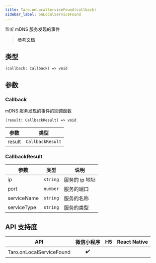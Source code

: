 ```yaml
---
title: Taro.onLocalServiceFound(callback)
sidebar_label: onLocalServiceFound
---
```


监听 mDNS 服务发现的事件

> [参考文档](https://developers.weixin.qq.com/miniprogram/dev/api/network/mdns/wx.onLocalServiceFound.html)

## 类型

```tsx
(callback: Callback) => void
```

## 参数

### Callback

mDNS 服务发现的事件的回调函数

```tsx
(result: CallbackResult) => void
```

<table>
  <thead>
    <tr>
      <th>参数</th>
      <th>类型</th>
    </tr>
  </thead>
  <tbody>
    <tr>
      <td>result</td>
      <td><code>CallbackResult</code></td>
    </tr>
  </tbody>
</table>

### CallbackResult

<table>
  <thead>
    <tr>
      <th>参数</th>
      <th>类型</th>
      <th>说明</th>
    </tr>
  </thead>
  <tbody>
    <tr>
      <td>ip</td>
      <td><code>string</code></td>
      <td>服务的 ip 地址</td>
    </tr>
    <tr>
      <td>port</td>
      <td><code>number</code></td>
      <td>服务的端口</td>
    </tr>
    <tr>
      <td>serviceName</td>
      <td><code>string</code></td>
      <td>服务的名称</td>
    </tr>
    <tr>
      <td>serviceType</td>
      <td><code>string</code></td>
      <td>服务的类型</td>
    </tr>
  </tbody>
</table>

## API 支持度

|           API            | 微信小程序 | H5 | React Native |
|:------------------------:|:-----:|:--:|:------------:|
| Taro.onLocalServiceFound |  ✔️   |    |              |
